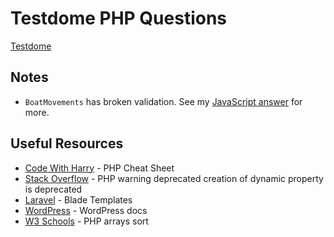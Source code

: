 # Testdome PHP Questions

[Testdome](https://www.testdome.com/tests/php-online-test/30)

## Notes

- `BoatMovements` has broken validation.  See my [JavaScript answer](https://github.com/jdegand/testdome-js-questions/blob/main/BoatMovements.js) for more.

## Useful Resources

- [Code With Harry](https://www.codewithharry.com/blogpost/php-cheatsheet/) - PHP Cheat Sheet
- [Stack Overflow](https://stackoverflow.com/questions/74878889/php-warning-deprecated-creation-of-dynamic-property-is-deprecated) - PHP warning deprecated creation of dynamic property is deprecated
- [Laravel](https://laravel.com/docs/11.x/blade) - Blade Templates
- [WordPress](https://wordpress.org/documentation/) - WordPress docs
- [W3 Schools](https://www.w3schools.com/php/php_arrays_sort.asp) - PHP arrays sort